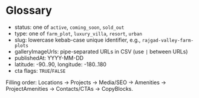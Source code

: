 # Glossary

- status: one of `active`, `coming_soon`, `sold_out`
- type: one of `farm_plot`, `luxury_villa`, `resort`, `urban`
- slug: lowercase kebab-case unique identifier, e.g., `rajgad-valley-farm-plots`
- galleryImageUrls: pipe-separated URLs in CSV (use `|` between URLs)
- publishedAt: YYYY-MM-DD
- latitude: -90..90, longitude: -180..180
- cta flags: `TRUE`/`FALSE`

Filling order: Locations → Projects → Media/SEO → Amenities → ProjectAmenities → Contacts/CTAs → CopyBlocks.
